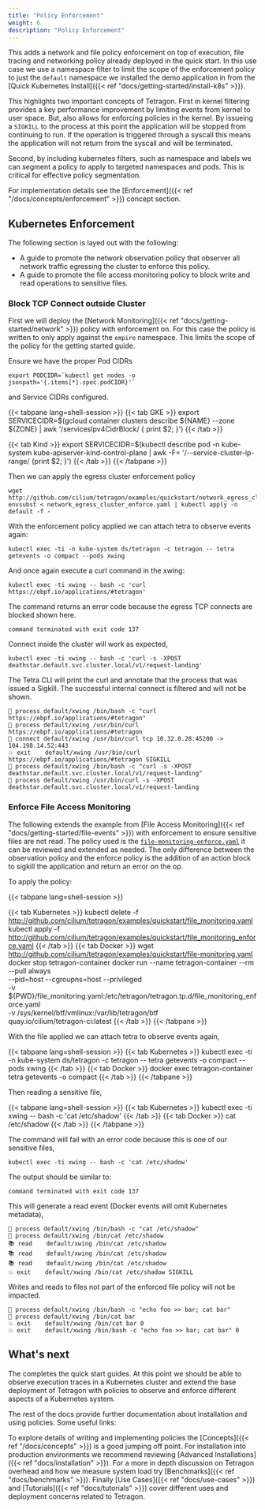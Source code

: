 ```yaml
---
title: "Policy Enforcement"
weight: 6
description: "Policy Enforcement"
---
```


This adds a network and file policy enforcement on top of execution, file tracing
and networking policy already deployed in the quick start.  In this use case we use
a namespace filter to limit the scope of the enforcement policy to just the `default`
namespace we installed the demo application in from the
[Quick Kubernetes Install]({{< ref "docs/getting-started/install-k8s" >}}).

This highlights two important concepts of Tetragon. First in kernel filtering
provides a key performance improvement by limiting events from kernel to user
space. But, also allows for enforcing policies in the kernel. By issueing a
`SIGKILL` to the process at this point the application will be stopped from
continuing to run. If the operation is triggered through a syscall this means
the application will not return from the syscall and will be terminated.

Second, by including kubernetes filters, such as namespace and labels we can
segment a policy to apply to targeted namespaces and pods. This is critical
for effective policy segmentation.

For implementation details see the [Enforcement]({{< ref "/docs/concepts/enforcement" >}})
concept section.

## Kubernetes Enforcement

The following section is layed out with the following:
- A guide to promote the network observation policy that observer all network
  traffic egressing the cluster to enforce this policy.
- A guide to promote the file access monitoring policy to block write and read
  operations to sensitive files.

### Block TCP Connect outside Cluster

First we will deploy the [Network Monitoring]({{< ref "docs/getting-started/network" >}})
policy with enforcement on. For this case the policy is written to only apply
against the `empire` namespace. This limits the scope of the policy for the
getting started guide.

Ensure we have the proper Pod CIDRs

```shell-session
export PODCIDR=`kubectl get nodes -o jsonpath='{.items[*].spec.podCIDR}'`
```

 and Service CIDRs configured.

{{< tabpane lang=shell-session >}}
{{< tab GKE >}}
export SERVICECIDR=$(gcloud container clusters describe ${NAME} --zone ${ZONE} | awk '/servicesIpv4CidrBlock/ { print $2; }')
{{< /tab >}}

{{< tab Kind >}}
export SERVICECIDR=$(kubectl describe pod -n kube-system kube-apiserver-kind-control-plane | awk -F= '/--service-cluster-ip-range/ {print $2; }')
{{< /tab >}}
{{< /tabpane >}}

Then we can apply the egress cluster enforcement policy

```shell-session
wget http://github.com/cilium/tetragon/examples/quickstart/network_egress_cluster_enforce.yaml
envsubst < network_egress_cluster_enforce.yaml | kubectl apply -n default -f -
```

With the enforcement policy applied we can attach tetra to observe events again:

```shell-session
kubectl exec -ti -n kube-system ds/tetragon -c tetragon -- tetra getevents -o compact --pods xwing
```

And once again execute a curl command in the xwing:

```shell-session
kubectl exec -ti xwing -- bash -c 'curl https://ebpf.io/applications/#tetragon'
```

The command returns an error code because the egress TCP connects are blocked shown here.
```
command terminated with exit code 137
```

Connect inside the cluster will work as expected,

```shell-session
kubectl exec -ti xwing -- bash -c 'curl -s -XPOST deathstar.default.svc.cluster.local/v1/request-landing'
```

The Tetra CLI will print the curl and annotate that the process that was issued
a Sigkill. The successful internal connect is filtered and will not be shown.

```
🚀 process default/xwing /bin/bash -c "curl https://ebpf.io/applications/#tetragon"
🚀 process default/xwing /usr/bin/curl https://ebpf.io/applications/#tetragon
🔌 connect default/xwing /usr/bin/curl tcp 10.32.0.28:45200 -> 104.198.14.52:443
💥 exit    default/xwing /usr/bin/curl https://ebpf.io/applications/#tetragon SIGKILL
🚀 process default/xwing /bin/bash -c "curl -s -XPOST deathstar.default.svc.cluster.local/v1/request-landing"
🚀 process default/xwing /usr/bin/curl -s -XPOST deathstar.default.svc.cluster.local/v1/request-landing
```

### Enforce File Access Monitoring

The following extends the example from [File Access Monitoring]({{< ref "docs/getting-started/file-events" >}})
with enforcement to ensure sensitive files are not read. The policy used is the
[`file-monitoring-enforce.yaml`](https://github.com/cilium/tetragon/blob/main/examples/quickstart/file-monitoring-enforce.yaml)
it can be reviewed and extended as needed. The only difference between the
observation policy and the enforce policy is the addition of an action block
to sigkill the application and return an error on the op.

To apply the policy:

{{< tabpane lang=shell-session >}}

{{< tab Kubernetes >}}
kubectl delete -f http://github.com/cilium/tetragon/examples/quickstart/file_monitoring.yaml
kubectl apply -f http://github.com/cilium/tetragon/examples/quickstart/file_monitoring_enforce.yaml
{{< /tab >}}
{{< tab Docker >}}
wget http://github.com/cilium/tetragon/examples/quickstart/file-monitoring.yaml
docker stop tetragon-container
docker run --name tetragon-container --rm --pull always \
  --pid=host --cgroupns=host --privileged               \
  -v ${PWD}/file_monitoring.yaml:/etc/tetragon/tetragon.tp.d/file_monitoring_enforce.yaml \
  -v /sys/kernel/btf/vmlinux:/var/lib/tetragon/btf      \
  quay.io/cilium/tetragon-ci:latest
{{< /tab >}}
{{< /tabpane >}}

With the file applied we can attach tetra to observe events again,

{{< tabpane lang=shell-session >}}
{{< tab Kubernetes >}}
kubectl exec -ti -n kube-system ds/tetragon -c tetragon -- tetra getevents -o compact --pods xwing
{{< /tab >}}
{{< tab Docker >}}
docker exec tetragon-container tetra getevents -o compact
{{< /tab >}}
{{< /tabpane >}}

Then reading a sensitive file,

{{< tabpane lang=shell-session >}}
{{< tab Kubernetes >}}
kubectl exec -ti xwing -- bash -c 'cat /etc/shadow'
{{< /tab >}}
{{< tab Docker >}}
cat /etc/shadow
{{< /tab >}}
{{< /tabpane >}}

The command will fail with an error code because this is one of our sensitive files,
```shell-session
kubectl exec -ti xwing -- bash -c 'cat /etc/shadow'
```

The output should be similar to:

```
command terminated with exit code 137
```

This will generate a read event (Docker events will omit Kubernetes metadata),

```
🚀 process default/xwing /bin/bash -c "cat /etc/shadow"
🚀 process default/xwing /bin/cat /etc/shadow
📚 read    default/xwing /bin/cat /etc/shadow
📚 read    default/xwing /bin/cat /etc/shadow
📚 read    default/xwing /bin/cat /etc/shadow
💥 exit    default/xwing /bin/cat /etc/shadow SIGKILL
```

Writes and reads to files not part of the enforced file policy will not be
impacted.

```
🚀 process default/xwing /bin/bash -c "echo foo >> bar; cat bar"
🚀 process default/xwing /bin/cat bar
💥 exit    default/xwing /bin/cat bar 0
💥 exit    default/xwing /bin/bash -c "echo foo >> bar; cat bar" 0
```

## What's next

The completes the quick start guides. At this point we should be able to
observe execution traces in a Kubernetes cluster and extend the base deployment
of Tetragon with policies to observe and enforce different aspects of a
Kubernetes system.

The rest of the docs provide further documentation about installation and
using policies. Some useful links:

To explore details of writing and implementing policies the [Concepts]({{< ref "/docs/concepts" >}}) is a good jumping off point.
For installation into production environments we recommend reviewing [Advanced Installations]({{< ref "docs/installation" >}}).
For a more in depth discussion on Tetragon overhead and how we measure system load try [Benchmarks]({{< ref "docs/benchmarks" >}}).
Finally [Use Cases]({{< ref "docs/use-cases" >}}) and [Tutorials]({{< ref "docs/tutorials" >}}) cover different uses and deployment concerns related to Tetragon.
